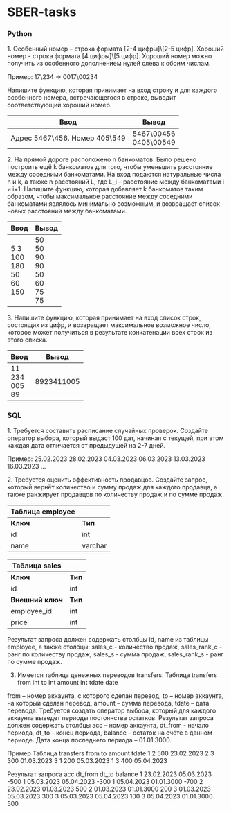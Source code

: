 SBER-tasks
==========

### Python

1\. Особенный номер – строка формата [2-4 цифры]\\[2-5 цифр]. Хороший номер - строка формата [4 цифры]\\[5 цифр]. Хороший номер можно получить из особенного дополнением нулей слева к обоим числам.

Пример:
17\234 => 0017\00234 

Напишите функцию, которая принимает на вход строку и для каждого особенного номера, встречающегося в строке, выводит соответствующий хороший номер.

|           **Ввод**          |       **Вывод**        |
|-----------------------------|------------------------|
|Aдрес 5467\456. Номер 405\549|5467\00456<br>0405\00549|

2\. На прямой дороге расположено n банкоматов. Было решено построить ещё k банкоматов для того, чтобы уменьшить расстояние между соседними банкоматами. 
На вход подаются натуральные числа n и k, а также n расстояний L, где L_i  – расстояние между банкоматами i и  i+1. Напишите функцию, которая добавляет k банкоматов таким образом, чтобы максимальное расстояние между соседними банкоматами являлось минимально возможным, и возвращает список новых расстояний между банкоматами.

|                **Ввод**            |                 **Вывод**                  |
|------------------------------------|--------------------------------------------|
|5 3<br>100<br>180<br>50<br>60<br>150|50<br>50<br>90<br>90<br>50<br>60<br>75<br>75|

3\. Напишите функцию, которая принимает на вход список строк, состоящих из цифр, и возвращает максимальное возможное число, которое может получиться в результате конкатенации всех строк из этого списка.

|        **Ввод**      |**Вывод** |
|----------------------|----------|
|11<br>234<br>005<br>89|8923411005|


### SQL

1\. Требуется составить расписание случайных проверок. Создайте оператор выбора, который выдаст 100 дат, начиная с текущей, при этом каждая дата отличается от предыдущей на 2-7 дней.

Пример: 
25.02.2023
28.02.2023
04.03.2023
06.03.2023
13.03.2023
16.03.2023
...

2\. Требуется оценить эффективность продавцов. Создайте запрос, который вернёт количество и сумму продаж для каждого продавца, а также ранжирует продавцов по количеству продаж и по сумме продаж.
 
| Таблица employee               |                          |
|--------------------------------|--------------------------|
| **Ключ**                       | **Тип**                  |
| id                             | int                      |
| name                           | varchar                  |

| Таблица sales                  |                          |
|--------------------------------|--------------------------|
| **Ключ**                       | **Тип**                  |
| id                             | int                      |
| **Внешний ключ**               | **Тип**                  |
| employee_id                    | int                      |
| price                          | int                      |
 
Результат запроса должен содержать столбцы id, name из таблицы employee, а также столбцы:
sales_c - количество продаж, 
sales_rank_c - ранг по количеству продаж, 
sales_s - сумма продаж, 
sales_rank_s -  ранг по сумме продаж.

3.  Имеется таблица денежных переводов transfers.
Таблица transfers
from    int
to  int
amount  int
tdate   date

from – номер аккаунта, с которого сделан перевод,
to – номер аккаунта, на который сделан перевод,
amount – сумма перевода,
tdate – дата перевода.
Требуется создать оператор выбора, который для каждого аккаунта выведет периоды постоянства остатков. Результат запроса должен содержать столбцы acc – номер аккаунта, dt_from - начало периода,
dt_to - конец периода, balance – остаток на счёте в данном периоде.
Дата конца последнего периода – 01.01.3000. 



Пример
Таблица transfers
from    to  amount  tdate
1   2   500 23.02.2023
2   3   300 01.03.2023
3   1   200 05.03.2023
1   3   400 05.04.2023

Результат запроса
acc dt_from dt_to   balance
1   23.02.2023  05.03.2023  -500
1   05.03.2023  05.04.2023  -300
1   05.04.2023  01.01.3000  -700
2   23.02.2023  01.03.2023  500
2   01.03.2023  01.01.3000  200
3   01.03.2023  05.03.2023  300
3       05.03.2023  05.04.2023  100
3   05.04.2023  01.01.3000  500

